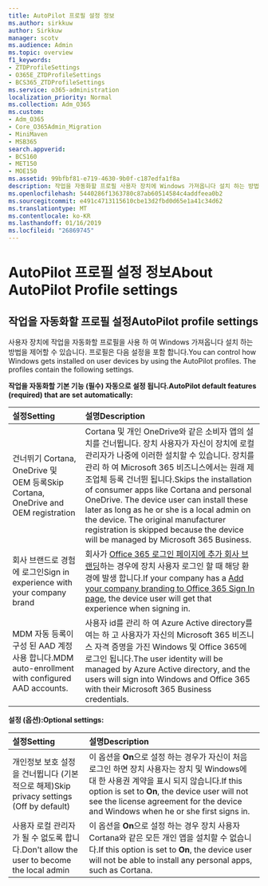 ```yaml
---
title: AutoPilot 프로필 설정 정보
ms.author: sirkkuw
author: Sirkkuw
manager: scotv
ms.audience: Admin
ms.topic: overview
f1_keywords:
- ZTDProfileSettings
- O365E_ZTDProfileSettings
- BCS365_ZTDProfileSettings
ms.service: o365-administration
localization_priority: Normal
ms.collection: Adm_O365
ms.custom:
- Adm_O365
- Core_O365Admin_Migration
- MiniMaven
- MSB365
search.appverid:
- BCS160
- MET150
- MOE150
ms.assetid: 99bfbf81-e719-4630-9b0f-c187edfa1f8a
description: 작업을 자동화할 프로필 사용자 장치에 Windows 가져옵니다 설치 하는 방법을 제어 하는데 도움이 됩니다. 프로필에 기본 포함과 설정 (옵션) Cortana 설치를 건너뜁니다.
ms.openlocfilehash: 5440286f1363780c87ab60514584c4addfeea0b2
ms.sourcegitcommit: e491c4713115610cbe13d2fbd0d65e1a41c34d62
ms.translationtype: MT
ms.contentlocale: ko-KR
ms.lasthandoff: 01/16/2019
ms.locfileid: "26869745"
---
```

# <a name="about-autopilot-profile-settings"></a><span data-ttu-id="ee062-104">AutoPilot 프로필 설정 정보</span><span class="sxs-lookup"><span data-stu-id="ee062-104">About AutoPilot Profile settings</span></span>

## <a name="autopilot-profile-settings"></a><span data-ttu-id="ee062-105">작업을 자동화할 프로필 설정</span><span class="sxs-lookup"><span data-stu-id="ee062-105">AutoPilot profile settings</span></span>

<span data-ttu-id="ee062-p102">사용자 장치에 작업을 자동화할 프로필을 사용 하 여 Windows 가져옵니다 설치 하는 방법을 제어할 수 있습니다. 프로필은 다음 설정을 포함 합니다.</span><span class="sxs-lookup"><span data-stu-id="ee062-p102">You can control how Windows gets installed on user devices by using the AutoPilot profiles. The profiles contain the following settings.</span></span>
  
 <span data-ttu-id="ee062-108">**작업을 자동화할 기본 기능 (필수) 자동으로 설정 됩니다.**</span><span class="sxs-lookup"><span data-stu-id="ee062-108">**AutoPilot default features (required) that are set automatically:**</span></span>
  
|<span data-ttu-id="ee062-109">**설정**</span><span class="sxs-lookup"><span data-stu-id="ee062-109">**Setting**</span></span>|<span data-ttu-id="ee062-110">**설명**</span><span class="sxs-lookup"><span data-stu-id="ee062-110">**Description**</span></span>|
|:-----|:-----|
|<span data-ttu-id="ee062-111">건너뛰기 Cortana, OneDrive 및 OEM 등록</span><span class="sxs-lookup"><span data-stu-id="ee062-111">Skip Cortana, OneDrive and OEM registration</span></span>  <br/> |<span data-ttu-id="ee062-p103">Cortana 및 개인 OneDrive와 같은 소비자 앱의 설치를 건너뜁니다. 장치 사용자가 자신이 장치에 로컬 관리자가 나중에 이러한 설치할 수 있습니다. 장치를 관리 하 여 Microsoft 365 비즈니스에서는 원래 제조업체 등록 건너뛴 됩니다.</span><span class="sxs-lookup"><span data-stu-id="ee062-p103">Skips the installation of consumer apps like Cortana and personal OneDrive. The device user can install these later as long as he or she is a local admin on the device. The original manufacturer registration is skipped because the device will be managed by Microsoft 365 Business.</span></span>  <br/> |
|<span data-ttu-id="ee062-115">회사 브랜드로 경험에 로그인</span><span class="sxs-lookup"><span data-stu-id="ee062-115">Sign in experience with your company brand</span></span>  <br/> |<span data-ttu-id="ee062-116">회사가 [Office 365 로그인 페이지에 추가 회사 브랜딩](https://support.office.com/article/a1229cdb-ce19-4da5-90c7-2b9b146aef0a)하는 경우에 장치 사용자 로그인 할 때 해당 환경에 발생 합니다.</span><span class="sxs-lookup"><span data-stu-id="ee062-116">If your company has a [Add your company branding to Office 365 Sign In page](https://support.office.com/article/a1229cdb-ce19-4da5-90c7-2b9b146aef0a), the device user will get that experience when signing in.</span></span>  <br/> |
|<span data-ttu-id="ee062-117">MDM 자동 등록이 구성 된 AAD 계정 사용 합니다.</span><span class="sxs-lookup"><span data-stu-id="ee062-117">MDM auto-enrollment with configured AAD accounts.</span></span>  <br/> |<span data-ttu-id="ee062-118">사용자 id를 관리 하 여 Azure Active directory를 여는 하 고 사용자가 자신의 Microsoft 365 비즈니스 자격 증명을 가진 Windows 및 Office 365에 로그인 됩니다.</span><span class="sxs-lookup"><span data-stu-id="ee062-118">The user identity will be managed by Azure Active directory, and the users will sign into Windows and Office 365 with their Microsoft 365 Business credentials.</span></span>  <br/> |
   
 <span data-ttu-id="ee062-119">**설정 (옵션):**</span><span class="sxs-lookup"><span data-stu-id="ee062-119">**Optional settings:**</span></span>
  
|<span data-ttu-id="ee062-120">**설정**</span><span class="sxs-lookup"><span data-stu-id="ee062-120">**Setting**</span></span>|<span data-ttu-id="ee062-121">**설명**</span><span class="sxs-lookup"><span data-stu-id="ee062-121">**Description**</span></span>|
|:-----|:-----|
|<span data-ttu-id="ee062-122">개인정보 보호 설정을 건너뜁니다 (기본적으로 해제)</span><span class="sxs-lookup"><span data-stu-id="ee062-122">Skip privacy settings (Off by default)</span></span>  <br/> |<span data-ttu-id="ee062-123">이 옵션을 **On**으로 설정 하는 경우가 자신이 처음 로그인 하면 장치 사용자는 장치 및 Windows에 대 한 사용권 계약을 표시 되지 않습니다.</span><span class="sxs-lookup"><span data-stu-id="ee062-123">If this option is set to **On**, the device user will not see the license agreement for the device and Windows when he or she first signs in.</span></span>  <br/> |
|<span data-ttu-id="ee062-124">사용자 로컬 관리자가 될 수 없도록 합니다.</span><span class="sxs-lookup"><span data-stu-id="ee062-124">Don't allow the user to become the local admin</span></span>  <br/> |<span data-ttu-id="ee062-125">이 옵션을 **On**으로 설정 하는 경우 장치 사용자 Cortana와 같은 모든 개인 앱을 설치할 수 없습니다.</span><span class="sxs-lookup"><span data-stu-id="ee062-125">If this option is set to **On**, the device user will not be able to install any personal apps, such as Cortana.</span></span>  <br/> |
   
